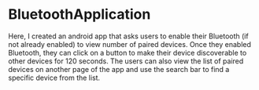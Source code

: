 # BluetoothApplication
Here, I created an android app that asks users to enable their Bluetooth (if not already enabled) to view number of paired devices. Once they enabled Bluetooth, they can click on a button to make their device discoverable to other devices for 120 seconds. The users can also view the list of paired devices on another page of the app and use the search bar to find a specific device from the list.
